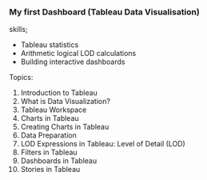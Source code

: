 

### My first Dashboard (Tableau Data Visualisation)

skills;
- Tableau statistics
- Arithmetic logical LOD calculations
- Building interactive dashboards

Topics:
1. Introduction to Tableau
2. What is Data Visualization?
3. Tableau Workspace
4. Charts in Tableau
5. Creating Charts in Tableau
6. Data Preparation
7. LOD Expressions in Tableau: Level of Detail (LOD) 
8. Filters in Tableau
9. Dashboards in Tableau
10. Stories in Tableau

